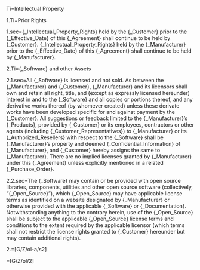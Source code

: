 Ti=Intellectual Property

1.Ti=Prior Rights

1.sec={_Intellectual_Property_Rights} held by the {_Customer} prior to the {_Effective_Date} of this {_Agreement} shall continue to be held by {_Customer}.  {_Intellectual_Property_Rights} held by the {_Manufacturer} prior to the  {_Effective_Date} of this {_Agreement} shall continue to be held by {_Manufacturer}. 

2.Ti={_Software} and other Assets

2.1.sec=All {_Software} is licensed and not sold. As between the {_Manufacturer} and {_Customer}, {_Manufacturer} and its licensors shall own and retain all right, title, and (except as expressly licensed hereunder) interest in and to the {_Software} and all copies or portions thereof, and any derivative works thereof (by whomever created) unless these derivate works have been developed specific for and against payment by the {_Customer}. All suggestions or feedback limited to the {_Manufacturer}’s {_Products}, provided by {_Customer} or its employees, contractors or other agents (including {_Customer_Representatives}) to {_Manufacturer} or its {_Authorized_Resellers} with respect to the {_Software} shall be {_Manufacturer}’s property and deemed {_Confidential_Information} of {_Manufacturer}, and {_Customer} hereby assigns the same to {_Manufacturer}. There are no implied licenses granted by {_Manufacturer} under this {_Agreement} unless explicitly mentioned in a related {_Purchase_Order}. 

2.2.sec=The {_Software} may contain or be provided with open source libraries, components, utilities and other open source software (collectively, “{_Open_Source}”), which {_Open_Source} may have applicable license terms as identified on a website designated by {_Manufacturer} or otherwise provided with the applicable {_Software} or {_Documentation}.  Notwithstanding anything to the contrary herein, use of the {_Open_Source} shall be subject to the applicable {_Open_Source} license terms and conditions to the extent required by the applicable licensor (which terms shall not restrict the license rights granted to {_Customer} hereunder but may contain additional rights).

2.=[G/Z/ol-a/s2]

=[G/Z/ol/2]

